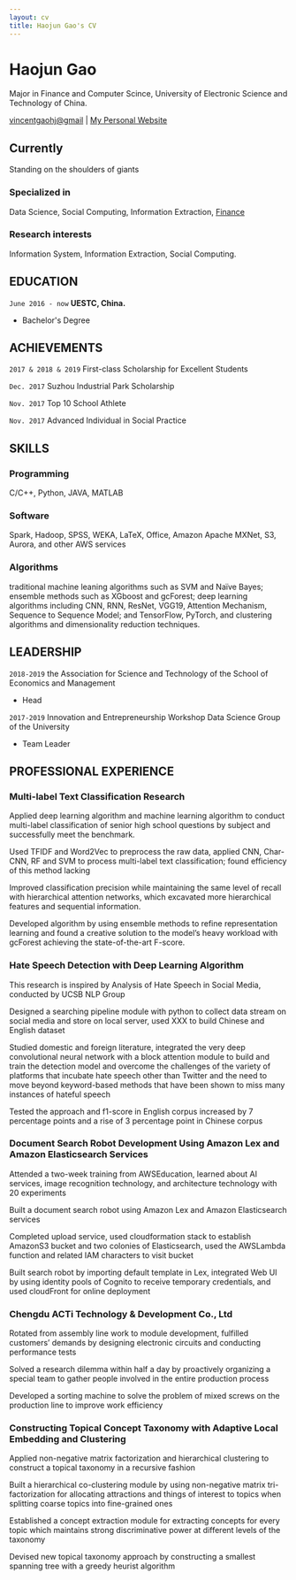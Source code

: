 ```yaml
---
layout: cv
title: Haojun Gao's CV
---
```

# Haojun Gao
Major in Finance and Computer Scince, University of Electronic Science and Technology of China.

<div id="webaddress">
<a href="vincentgaohj@gmail">vincentgaohj@gmail</a>
| <a href="http://gaohaojun.cn">My Personal Website</a>
</div>


## Currently

Standing on the shoulders of giants

### Specialized in

Data Science, Social Computing, Information Extraction,  [Finance](https://gaohaojun.cn/Blog/)


### Research interests

Information System, Information Extraction, Social Computing.


## EDUCATION

`June 2016 - now`
__UESTC, China.__

- Bachelor's Degree




## ACHIEVEMENTS

`2017 & 2018 & 2019`
First-class Scholarship for Excellent Students

`Dec. 2017`
Suzhou Industrial Park Scholarship

`Nov. 2017`
Top 10 School Athlete

`Nov. 2017`
Advanced Individual in Social Practice


## SKILLS

<!-- A list is also available [online](http://scholar.google.co.uk/citations?user=LTOTl0YAAAAJ) -->

### Programming

C/C++, Python, JAVA, MATLAB

### Software

Spark, Hadoop, SPSS, WEKA, LaTeX, Office, Amazon Apache MXNet, S3, Aurora, and other AWS services

### Algorithms

traditional machine leaning algorithms such as SVM and Naïve Bayes; ensemble methods such as XGboost and gcForest; deep learning algorithms including CNN, RNN, ResNet, VGG19, Attention Mechanism, Sequence to Sequence Model; and TensorFlow, PyTorch, and clustering algorithms and dimensionality reduction techniques.


## LEADERSHIP

`2018-2019`
the Association for Science and Technology of the School of Economics and Management

- Head

`2017-2019`
Innovation and Entrepreneurship Workshop Data Science Group of the University

- Team Leader

## PROFESSIONAL EXPERIENCE

### Multi-label Text Classification Research

Applied deep learning algorithm and machine learning algorithm to conduct multi-label classification of senior high school questions by subject and successfully meet the benchmark.

Used TFIDF and Word2Vec to preprocess the raw data, applied CNN, Char-CNN, RF and SVM to process multi-label text classification; found efficiency of this method lacking 

Improved classification precision while maintaining the same level of recall with hierarchical attention networks, which excavated more hierarchical features and sequential information.

Developed algorithm by using ensemble methods to refine representation learning and found a creative solution to the model’s heavy workload with gcForest achieving the state-of-the-art F-score.

### Hate Speech Detection with Deep Learning Algorithm

This research is inspired by Analysis of Hate Speech in Social Media, conducted by UCSB NLP Group

Designed a searching pipeline module with python to collect data stream on social media and store on local server, used XXX to build Chinese and English dataset  

Studied domestic and foreign literature, integrated the very deep convolutional neural network with a block attention module to build and train the detection model and overcome the challenges of the variety of platforms that incubate hate speech other than Twitter and the need to move beyond keyword-based methods that have been shown to miss many instances of hateful speech 

Tested the approach and f1-score in English corpus increased by 7 percentage points and a rise of 3 percentage point in Chinese corpus

### Document Search Robot Development Using Amazon Lex and Amazon Elasticsearch Services


Attended a two-week training from AWSEducation, learned about AI services, image recognition technology, and architecture technology with 20 experiments

Built a document search robot using Amazon Lex and Amazon Elasticsearch services

Completed upload service, used cloudformation stack to establish AmazonS3 bucket and two colonies of Elasticsearch, used the AWSLambda function and related IAM characters to visit bucket

Built search robot by importing default template in Lex, integrated Web UI by using identity pools of Cognito to receive temporary credentials, and used cloudFront for online deployment


### Chengdu ACTi Technology & Development Co., Ltd



Rotated from assembly line work to module development, fulfilled customers’ demands by designing electronic circuits and conducting performance tests

Solved a research dilemma within half a day by proactively organizing a special team to gather people involved in the entire production process

Developed a sorting machine to solve the problem of mixed screws on the production line to improve work efficiency

### Constructing Topical Concept Taxonomy with Adaptive Local Embedding and Clustering

Applied non-negative matrix factorization and hierarchical clustering to construct a topical taxonomy in a recursive fashion

Built a hierarchical co-clustering module by using non-negative matrix tri-factorization for allocating attractions and things of interest to topics when splitting coarse topics into fine-grained ones

Established a concept extraction module for extracting concepts for every topic which maintains strong discriminative power at different levels of the taxonomy

Devised new topical taxonomy approach by constructing a smallest spanning tree with a greedy heurist algorithm






<!-- ### Footer

Last updated: May 2013 -->


